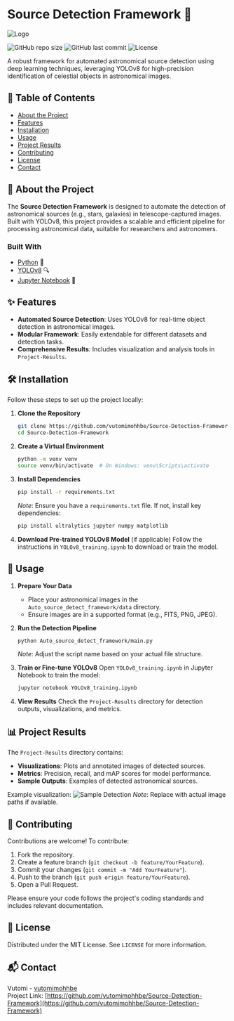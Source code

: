 

# Source Detection Framework 🌌

![Logo](logo.png)

![GitHub repo size](https://img.shields.io/github/repo-size/vutomimohhbe/Source-Detection-Framework)
![GitHub last commit](https://img.shields.io/github/last-commit/vutomimohhbe/Source-Detection-Framework)
![License](https://img.shields.io/github/license/vutomimohhbe/Source-Detection-Framework)

A robust framework for automated astronomical source detection using deep learning techniques, leveraging YOLOv8 for high-precision identification of celestial objects in astronomical images.

## 📖 Table of Contents
- [About the Project](#about-the-project)
- [Features](#features)
- [Installation](#installation)
- [Usage](#usage)
- [Project Results](#project-results)
- [Contributing](#contributing)
- [License](#license)
- [Contact](#contact)

## 🌟 About the Project
The **Source Detection Framework** is designed to automate the detection of astronomical sources (e.g., stars, galaxies) in telescope-captured images. Built with YOLOv8, this project provides a scalable and efficient pipeline for processing astronomical data, suitable for researchers and astronomers.

### Built With
- [Python](https://www.python.org/) 🐍
- [YOLOv8](https://github.com/ultralytics/ultralytics) 🔍
- [Jupyter Notebook](https://jupyter.org/) 📓

## ✨ Features
- **Automated Source Detection**: Uses YOLOv8 for real-time object detection in astronomical images.
- **Modular Framework**: Easily extendable for different datasets and detection tasks.
- **Comprehensive Results**: Includes visualization and analysis tools in `Project-Results`.

## 🛠️ Installation
Follow these steps to set up the project locally:

1. **Clone the Repository**
   ```bash
   git clone https://github.com/vutomimohhbe/Source-Detection-Framework.git
   cd Source-Detection-Framework
   ```

2. **Create a Virtual Environment**
   ```bash
   python -m venv venv
   source venv/bin/activate  # On Windows: venv\Scripts\activate
   ```

3. **Install Dependencies**
   ```bash
   pip install -r requirements.txt
   ```
   *Note*: Ensure you have a `requirements.txt` file. If not, install key dependencies:
   ```bash
   pip install ultralytics jupyter numpy matplotlib
   ```

4. **Download Pre-trained YOLOv8 Model** (if applicable)
   Follow the instructions in `YOLOv8_training.ipynb` to download or train the model.

## 🚀 Usage
1. **Prepare Your Data**
   - Place your astronomical images in the `Auto_source_detect_framework/data` directory.
   - Ensure images are in a supported format (e.g., FITS, PNG, JPEG).

2. **Run the Detection Pipeline**
   ```bash
   python Auto_source_detect_framework/main.py
   ```
   *Note*: Adjust the script name based on your actual file structure.

3. **Train or Fine-tune YOLOv8**
   Open `YOLOv8_training.ipynb` in Jupyter Notebook to train the model:
   ```bash
   jupyter notebook YOLOv8_training.ipynb
   ```

4. **View Results**
   Check the `Project-Results` directory for detection outputs, visualizations, and metrics.

## 📊 Project Results
The `Project-Results` directory contains:
- **Visualizations**: Plots and annotated images of detected sources.
- **Metrics**: Precision, recall, and mAP scores for model performance.
- **Sample Outputs**: Examples of detected astronomical sources.

Example visualization:
![Sample Detection](Project-Results/sample_output.png)
*Note*: Replace with actual image paths if available.

## 🤝 Contributing
Contributions are welcome! To contribute:
1. Fork the repository.
2. Create a feature branch (`git checkout -b feature/YourFeature`).
3. Commit your changes (`git commit -m "Add YourFeature"`).
4. Push to the branch (`git push origin feature/YourFeature`).
5. Open a Pull Request.

Please ensure your code follows the project's coding standards and includes relevant documentation.

## 📜 License
Distributed under the MIT License. See `LICENSE` for more information.

## 📬 Contact
Vutomi - [vutomimohhbe](https://github.com/vutomimohhbe)  
Project Link: [https://github.com/vutomimohhbe/Source-Detection-Framework](https://github.com/vutomimohhbe/Source-Detection-Framework)

